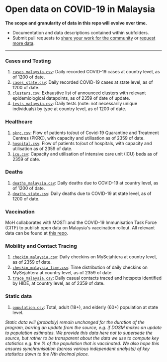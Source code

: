 # Open data on COVID-19 in Malaysia

**The scope and granularity of data in this repo will evolve over time.**
+ Documentation and data descriptions contained within subfolders. 
+ Submit pull requests to [share your work for the community](/CONTRIB.md#share-your-work) or [request more data](/CONTRIB.md#data-requests).

---

### Cases and Testing

1) [`cases_malaysia.csv`](/epidemic/cases_malaysia.csv): Daily recorded COVID-19 cases at country level, as of 1200 of date.
2) [`cases_state.csv`](/epidemic/cases_state.csv): Daily recorded COVID-19 cases at state level, as of 1200 of date.
3) [`clusters.csv`](/epidemic/clusters.csv): Exhaustive list of announced clusters with relevant epidemiological datapoints, as of 2359 of date of update.
4) [`tests_malaysia.csv`](/epidemic/tests_malaysia.csv): Daily tests (note: not necessarily unique individuals) by type at country level, as of 1200 of date.

### Healthcare

1) [`pkrc.csv`](/epidemic/pkrc.csv): Flow of patients to/out of Covid-19 Quarantine and Treatment Centres (PKRC), with capacity and utilisation as of 2359 of date.
2) [`hospital.csv`](/epidemic/hospital.csv): Flow of patients to/out of hospitals, with capacity and utilisation as of 2359 of date.
3) [`icu.csv`](/epidemic/icu.csv): Capacity and utilisation of intensive care unit (ICU) beds as of 2359 of date.

### Deaths

1) [`deaths_malaysia.csv`](/epidemic/deaths_malaysia.csv): Daily deaths due to COVID-19 at country level, as of 1200 of date.
2) [`deaths_state.csv`](/epidemic/deaths_state.csv): Daily deaths due to COVID-19 at state level, as of 1200 of date.

### Vaccination

MoH collaborates with MOSTI and the COVID-19 Immunisation Task Force (CITF) to publish open data on Malaysia's vaccination rollout. All relevant data can be found at [this repo](https://github.com/CITF-Malaysia/citf-public).

### Mobility and Contact Tracing

1) [`checkin_malaysia.csv`](/mysejahtera/checkin_malaysia.csv): Daily checkins on MySejahtera at country level, as of 2359 of date.
2) [`checkin_malaysia_time.csv`](/mysejahtera/checkin_malaysia_time.csv): Time distribution of daily checkins on MySejahtera at country level, as of 2359 of date.
3) [`trace_malaysia.csv`](/mysejahtera/trace_malaysia.csv): Daily casual contacts traced and hotspots identified by HIDE, at country level, as of 2359 of date.

### Static data

1) [`population.csv`](/static/population.csv): Total, adult (18+), and elderly (60+) population at state level.

_Static data will (probably) remain unchanged for the duration of the program, barring an update from the source, e.g. if DOSM makes an update to population estimates. We provide this data here not to supersede the source, but rather to be transparent about the data we use to compute key statistics e.g. the % of the population that is vaccinated. We also hope this ensures synchronisation (across various independent analysts) of key statistics down to the Nth decimal place._
